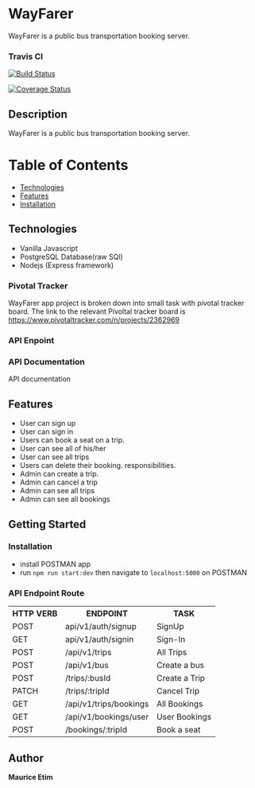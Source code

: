 # WayFarer
WayFarer is a public bus transportation booking server. 


### Travis CI
[![Build Status](https://travis-ci.com/Morsetim/QuickCredit.svg?branch=develop)](https://travis-ci.com/Morsetim/QuickCredit)


[![Coverage Status](https://coveralls.io/repos/github/Morsetim/QuickCredit/badge.svg)](https://coveralls.io/github/Morsetim/QuickCredit)
## Description
WayFarer is a public bus transportation booking server.

# Table of Contents

 * [Technologies](#technologies)
 * [Features](#features)
 * [Installation](#installation)

## Technologies
* Vanilla Javascript
* PostgreSQL Database(raw SQl)
* Nodejs (Express framework)

### Pivotal Tracker
WayFarer app project is broken down into small task with pivotal tracker board. The link to the relevant Pivoltal tracker board is https://www.pivotaltracker.com/n/projects/2362969

### API Enpoint



### API Documentation
API documentation 


## Features
- User can sign up
- User can sign in
- Users can book a seat on a trip.
- User can see all of his/her
- User can see all trips
- Users can delete their booking.
responsibilities.
- Admin can create a trip.
- Admin can cancel a trip
- Admin can see all trips
- Admin can see all bookings


## Getting Started
### Installation
- install POSTMAN app
- run `npm run start:dev` then navigate to `localhost:5000` on POSTMAN


### API Endpoint Route 
<table>
<tr><th>HTTP VERB</th><th>ENDPOINT</th><th>TASK</th></tr>

<tr><td>POST</td> <td>api/v1/auth/signup</td> <td> SignUp </td></tr>

<tr><td>GET</td> <td>api/v1/auth/signin</td> <td> Sign-In </td></tr>

<tr><td>POST</td> <td>/api/v1/trips</td> <td>All Trips </td></tr>

<tr><td>POST</td> <td>/api/v1/bus</td> <td>Create a bus</td></tr>

<tr><td>POST</td> <td>/trips/:busId</td> <td>Create a Trip</td></tr>

<tr><td>PATCH</td> <td>/trips/:tripId</td> <td>Cancel Trip</td></tr>

<tr><td>GET</td> <td>/api/v1/trips/bookings</td> <td>All Bookings</td></tr>

<tr><td>GET</td> <td>/api/v1/bookings/user</td> <td>User Bookings</td></tr>

<tr><td>POST</td> <td>/bookings/:tripId</td> <td>Book a seat</td></tr>




</table>

## Author
**Maurice Etim**  